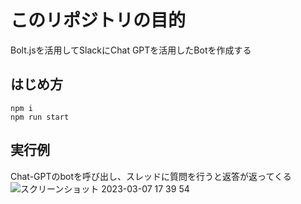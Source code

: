 # このリポジトリの目的
Bolt.jsを活用してSlackにChat GPTを活用したBotを作成する

## はじめ方
```
npm i
npm run start
```

## 実行例
Chat-GPTのbotを呼び出し、スレッドに質問を行うと返答が返ってくる
![スクリーンショット 2023-03-07 17 39 54](https://user-images.githubusercontent.com/32010156/225951938-8cf9e0dc-bf37-4e3f-ac5b-a76260bfd113.png)
